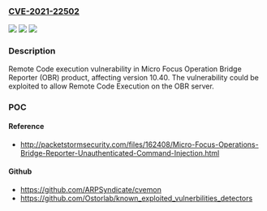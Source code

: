 ### [CVE-2021-22502](https://cve.mitre.org/cgi-bin/cvename.cgi?name=CVE-2021-22502)
![](https://img.shields.io/static/v1?label=Product&message=Operation%20Bridge%20Reporter.&color=blue)
![](https://img.shields.io/static/v1?label=Version&message=n%2Fa&color=blue)
![](https://img.shields.io/static/v1?label=Vulnerability&message=Remote%20Code%20execution.&color=brighgreen)

### Description

Remote Code execution vulnerability in Micro Focus Operation Bridge Reporter (OBR) product, affecting version 10.40. The vulnerability could be exploited to allow Remote Code Execution on the OBR server.

### POC

#### Reference
- http://packetstormsecurity.com/files/162408/Micro-Focus-Operations-Bridge-Reporter-Unauthenticated-Command-Injection.html

#### Github
- https://github.com/ARPSyndicate/cvemon
- https://github.com/Ostorlab/known_exploited_vulnerbilities_detectors


